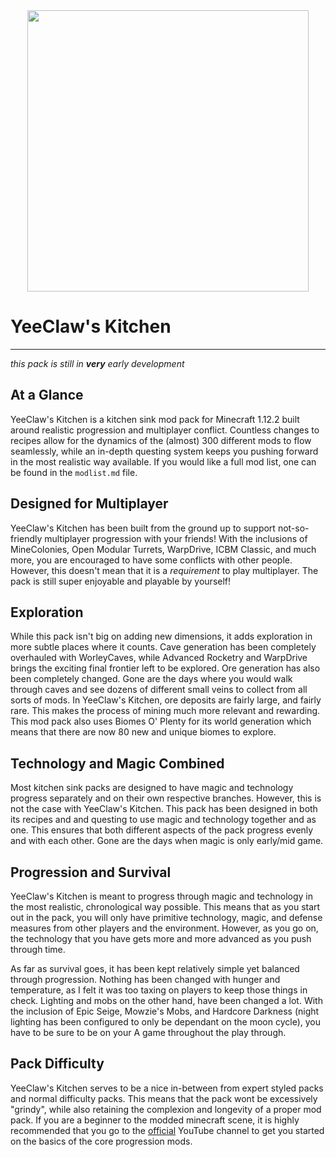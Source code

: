 <center><img src="https://i.imgur.com/t29o6l5.png" width="450"></center>

# **YeeClaw's Kitchen** #
-------------------------

*this pack is still in **very** early development*

## At a Glance ##

YeeClaw's Kitchen is a kitchen sink mod pack for Minecraft 1.12.2 built around realistic progression and multiplayer conflict. Countless changes to recipes allow for the dynamics of the (almost) 300 different mods to flow seamlessly, while an in-depth questing system keeps you pushing forward in the most realistic way available. If you would like a full mod list, one can be found in the `modlist.md` file.

## Designed for Multiplayer ##

YeeClaw's Kitchen has been built from the ground up to support not-so-friendly multiplayer progression with your friends! With the inclusions of MineColonies, Open Modular Turrets, WarpDrive, ICBM Classic, and much more, you are encouraged to have some conflicts with other people. However, this doesn't mean that it is a *requirement* to play multiplayer. The pack is still super enjoyable and playable by yourself!

## Exploration ##

While this pack isn't big on adding new dimensions, it adds exploration in more subtle places where it counts. Cave generation has been completely overhauled with WorleyCaves, while Advanced Rocketry and WarpDrive brings the exciting final frontier left to be explored. Ore generation has also been completely changed. Gone are the days where you would walk through caves and see dozens of different small veins to collect from all sorts of mods. In YeeClaw's Kitchen, ore deposits are fairly large, and fairly rare. This makes the process of mining much more relevant and rewarding. This mod pack also uses Biomes O' Plenty for its world generation which means that there are now 80 new and unique biomes to explore.

## Technology and Magic Combined ##

Most kitchen sink packs are designed to have magic and technology progress separately and on their own respective branches. However, this is not the case with YeeClaw's Kitchen. This pack has been designed in both its recipes and and questing to use magic and technology together and as one. This ensures that both different aspects of the pack progress evenly and with each other. Gone are the days when magic is only early/mid game.

## Progression and Survival ##

YeeClaw's Kitchen is meant to progress through magic and technology in the most realistic, chronological way possible. This means that as you start out in the pack, you will only have primitive technology, magic, and defense measures from other players and the environment. However, as you go on, the technology that you have gets more and more advanced as you push through time.

As far as survival goes, it has been kept relatively simple yet balanced through progression. Nothing has been changed with hunger and temperature, as I felt it was too taxing on players to keep those things in check. Lighting and mobs on the other hand, have been changed a lot. With the inclusion of Epic Seige, Mowzie's Mobs, and Hardcore Darkness (night lighting has been configured to only be dependant on the moon cycle), you have to be sure to be on your A game throughout the play through.

## Pack Difficulty ##

YeeClaw's Kitchen serves to be a nice in-between from expert styled packs and normal difficulty packs. This means that the pack wont be excessively "grindy", while also retaining the complexion and longevity of a proper mod pack. If you are a beginner to the modded minecraft scene, it is highly recommended that you go to the <a href="https://www.youtube.com/channel/UCCaAxV-tXOnvVderrCtviGw?">official</a> YouTube channel to get you started on the basics of the core progression mods.
